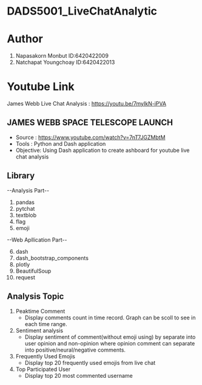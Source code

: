 # DADS5001_LiveChatAnalytic

# Author
1. Napasakorn Monbut    ID:6420422009
2. Natchapat Youngchoay ID:6420422013

# Youtube Link
James Webb Live Chat Analysis : https://youtu.be/7myIkN-iPVA



## JAMES WEBB SPACE TELESCOPE LAUNCH
- Source : https://www.youtube.com/watch?v=7nT7JGZMbtM
- Tools : Python and Dash application
- Objective: Using Dash application to create ashboard for youtube live chat analysis

## Library
--Analysis Part--

1. pandas
2. pytchat
3. textblob
4. flag
5. emoji

--Web Apllication Part--

6. dash
7. dash_bootstrap_components
8. plotly
9. BeautifulSoup
10. request

## Analysis Topic
1. Peaktime Comment
    - Display comments count in time record. Graph can be scoll to see in each time range.
2. Sentiment analysis
    - Display sentiment of comment(without emoji using) by separate into user opinion and non-opinion where opinion comment can separate into positive/neural/negative comments.
3. Frequently Used Emojis
    - Display top 20 frequently used emojis from live chat
4. Top Participated User
    - Display top 20 most commented username
